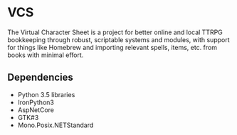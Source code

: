 # VCS
The Virtual Character Sheet is a project for better online and local TTRPG bookkeeping through robust, scriptable systems and modules, with support for things like Homebrew and importing relevant spells, items, etc. from books with minimal effort.

## Dependencies
- Python 3.5 libraries
- IronPython3
- AspNetCore
- GTK#3
- Mono.Posix.NETStandard
